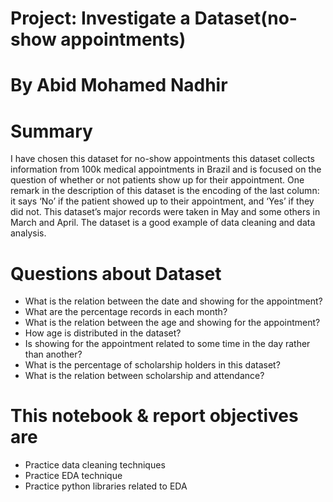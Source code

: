 # Project: Investigate a Dataset(no-show appointments)
# By Abid Mohamed Nadhir

# Summary

I have chosen this dataset for no-show appointments this dataset collects information from 100k medical appointments in Brazil and is focused on the question of whether or not patients show up for their appointment. One remark in the description of this dataset is the encoding of the last column: it says ‘No’ if the patient showed up to their appointment, and ‘Yes’ if they did not. This dataset’s major records were taken in May and some others in March and April. The dataset is a good example of data cleaning and data analysis.

# Questions about Dataset

* What is the relation between the date and showing for the appointment?
* What are the percentage records in each month?
* What is the relation between the age and showing for the appointment?
* How age is distributed in the dataset?
* Is showing for the appointment related to some time in the day rather than another?
* What is the percentage of scholarship holders in this dataset?
* What is the relation between scholarship and attendance?

# This notebook & report objectives are

* Practice data cleaning techniques
* Practice EDA technique
* Practice python libraries related to EDA
